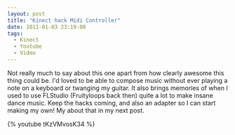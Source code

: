 ```yaml
---
layout: post
title: "Kinect hack Midi Controller"
date: 2011-01-03 23:19:00
tags:
  - Kinect
  - Youtube
  - Video
---
```

Not really much to say about this one apart from how clearly awesome this thing could be. I'd loved to be able to compose music without ever playing a note on a keyboard or twanging my guitar. It also brings memories of when I used to use FLStudio (Fruityloops back then) quite a lot to make insane dance music. Keep the hacks coming, and also an adapter so I can start making my own! My about that in my next post.

{% youtube tKzVMvosK34 %}
